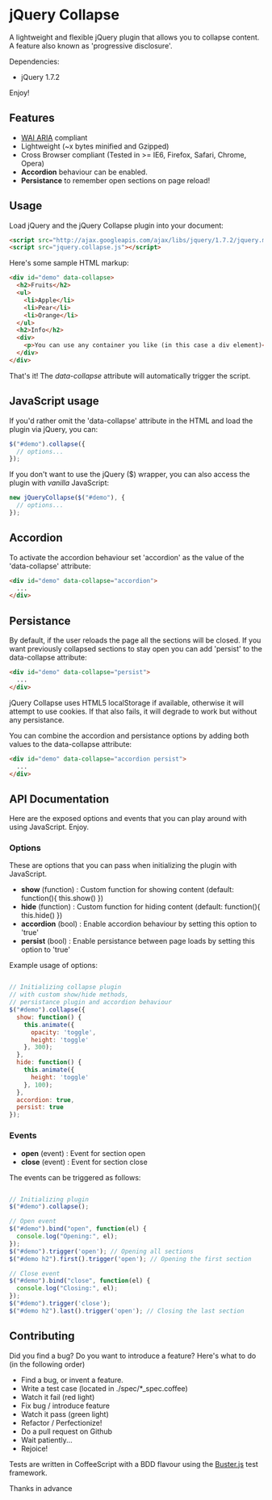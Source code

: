 # jQuery Collapse

A lightweight and flexible jQuery plugin that allows you to collapse content. A feature also
known as 'progressive disclosure'.

Dependencies:
- jQuery 1.7.2

Enjoy!


## Features

- [WAI ARIA](http://dev.opera.com/articles/view/introduction-to-wai-aria/) compliant
- Lightweight (~x bytes minified and Gzipped)
- Cross Browser compliant (Tested in >= IE6, Firefox, Safari, Chrome, Opera)
- **Accordion** behaviour can be enabled. 
- **Persistance** to remember open sections on page reload!


## Usage

Load jQuery and the jQuery Collapse plugin into your document:

```html
<script src="http://ajax.googleapis.com/ajax/libs/jquery/1.7.2/jquery.min.js"></script>
<script src="jquery.collapse.js"></script>
```

Here's some sample HTML markup:

```html
<div id="demo" data-collapse>
  <h2>Fruits</h2>
  <ul>
    <li>Apple</li>
    <li>Pear</li>
    <li>Orange</li>
  </ul>
  <h2>Info</h2>
  <div>
    <p>You can use any container you like (in this case a div element)</p>
  </div>
</div>
```

That's it! The *data-collapse* attribute will automatically trigger the script. 


## JavaScript usage

If you'd rather omit the 'data-collapse' attribute in the HTML and load the plugin via jQuery, you can:

```js
$("#demo").collapse({
  // options...
});
```

If you don't want to use the jQuery ($) wrapper, you can also access the
plugin with *vanilla* JavaScript:

```js
new jQueryCollapse($("#demo"), {
  // options...
});
```


## Accordion

To activate the accordion behaviour set 'accordion' as the value of the 'data-collapse' attribute:

```html
<div id="demo" data-collapse="accordion">
  ...
</div>
```


## Persistance

By default, if the user reloads the page all the sections will be closed. 
If you want previously collapsed sections to stay open you can add 'persist' to the data-collapse attribute:

```html
<div id="demo" data-collapse="persist">
  ...
</div>
```

jQuery Collapse uses HTML5 localStorage if available, otherwise it
will attempt to use cookies. If that also fails, it will degrade
to work but without any persistance.

You can combine the accordion and persistance options by adding
both values to the data-collapse attribute:

```html
<div id="demo" data-collapse="accordion persist">
  ...
</div>
```


## API Documentation

Here are the exposed options and events that you can play around with
using JavaScript. Enjoy.

### Options

These are options that you can pass when initializing
the plugin with JavaScript.

* **show** (function) : Custom function for showing content (default: function(){ this.show() })
* **hide** (function) : Custom function for hiding content (default: function(){ this.hide() })
* **accordion** (bool) : Enable accordion behaviour by setting this option to 'true'
* **persist** (bool) : Enable persistance between page loads by setting this option to 'true'

Example usage of options:
```js

// Initializing collapse plugin
// with custom show/hide methods,
// persistance plugin and accordion behaviour
$("#demo").collapse({
  show: function() {
    this.animate({
      opacity: 'toggle', 
      height: 'toggle'
    }, 300);
  },
  hide: function() {
    this.animate({
      height: 'toggle'
    }, 100);
  },
  accordion: true,
  persist: true
});
```

### Events

* **open** (event) : Event for section open 
* **close** (event) : Event for section close

The events can be triggered as follows:
```js

// Initializing plugin
$("#demo").collapse();

// Open event
$("#demo").bind("open", function(el) {
  console.log("Opening:", el);
});
$("#demo").trigger('open'); // Opening all sections
$("#demo h2").first().trigger('open'); // Opening the first section

// Close event
$("#demo").bind("close", function(el) {
  console.log("Closing:", el);
});
$("#demo").trigger('close');
$("#demo h2").last().trigger('open'); // Closing the last section
```


## Contributing

Did you find a bug? Do you want to introduce a feature? Here's what to do (in the following order)

* Find a bug, or invent a feature.
* Write a test case (located in ./spec/*_spec.coffee)
* Watch it fail (red light)
* Fix bug / introduce feature
* Watch it pass (green light)
* Refactor / Perfectionize!
* Do a pull request on Github
* Wait patiently...
* Rejoice!

Tests are written in CoffeeScript with a BDD flavour using the [Buster.js](http://busterjs.org/) test framework.

Thanks in advance
